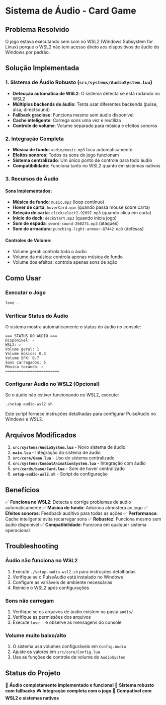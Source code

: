 # Sistema de Áudio - Card Game

## Problema Resolvido

O jogo estava executando sem som no WSL2 (Windows Subsystem for Linux) porque o WSL2 não tem acesso direto aos dispositivos de áudio do Windows por padrão.

## Solução Implementada

### 1. Sistema de Áudio Robusto (`src/systems/AudioSystem.lua`)

- **Detecção automática de WSL2**: O sistema detecta se está rodando no WSL2
- **Múltiplos backends de áudio**: Tenta usar diferentes backends (pulse, alsa, directsound)
- **Fallback gracioso**: Funciona mesmo sem áudio disponível
- **Cache inteligente**: Carrega sons uma vez e reutiliza
- **Controle de volume**: Volume separado para música e efeitos sonoros

### 2. Integração Completa

- **Música de fundo**: `audio/music.mp3` toca automaticamente
- **Efeitos sonoros**: Todos os sons do jogo funcionam
- **Sistema centralizado**: Um único ponto de controle para todo áudio
- **Compatibilidade**: Funciona tanto no WSL2 quanto em sistemas nativos

### 3. Recursos de Áudio

#### Sons Implementados:
- **Música de fundo**: `music.mp3` (loop contínuo)
- **Hover de carta**: `hoverCard.wav` (quando passa mouse sobre carta)
- **Seleção de carta**: `clickselect2-92097.mp3` (quando clica em carta)
- **Início do deck**: `deckStart.mp3` (quando inicia jogo)
- **Som de espada**: `sword-sound-260274.mp3` (ataques)
- **Som de armadura**: `punching-light-armour-87442.mp3` (defesas)

#### Controles de Volume:
- Volume geral: controla todo o áudio
- Volume da música: controla apenas música de fundo
- Volume dos efeitos: controla apenas sons de ação

## Como Usar

### Executar o Jogo
```bash
love .
```

### Verificar Status do Áudio
O sistema mostra automaticamente o status do áudio no console:
```
=== STATUS DO ÁUDIO ===
Disponível: ✓
WSL2: ✓
Volume geral: 1
Volume música: 0.3
Volume SFX: 0.7
Sons carregados: 5
Música tocando: ✓
========================
```

### Configurar Áudio no WSL2 (Opcional)

Se o áudio não estiver funcionando no WSL2, execute:
```bash
./setup-audio-wsl2.sh
```

Este script fornece instruções detalhadas para configurar PulseAudio no Windows e WSL2.

## Arquivos Modificados

1. **`src/systems/AudioSystem.lua`** - Novo sistema de áudio
2. **`main.lua`** - Integração do sistema de áudio
3. **`src/core/Game.lua`** - Uso do sistema centralizado
4. **`src/systems/CombatAnimationSystem.lua`** - Integração com áudio
5. **`src/cards/base/Card.lua`** - Som de hover centralizado
6. **`setup-audio-wsl2.sh`** - Script de configuração

## Benefícios

✅ **Funciona no WSL2**: Detecta e corrige problemas de áudio automaticamente
✅ **Música de fundo**: Adiciona atmosfera ao jogo
✅ **Efeitos sonoros**: Feedback auditivo para todas as ações
✅ **Performance**: Cache inteligente evita recarregar sons
✅ **Robustez**: Funciona mesmo sem áudio disponível
✅ **Compatibilidade**: Funciona em qualquer sistema operacional

## Troubleshooting

### Áudio não funciona no WSL2
1. Execute `./setup-audio-wsl2.sh` para instruções detalhadas
2. Verifique se o PulseAudio está instalado no Windows
3. Configure as variáveis de ambiente necessárias
4. Reinicie o WSL2 após configurações

### Sons não carregam
1. Verifique se os arquivos de áudio existem na pasta `audio/`
2. Verifique as permissões dos arquivos
3. Execute `love .` e observe as mensagens do console

### Volume muito baixo/alto
1. O sistema usa volumes configuráveis em `Config.Audio`
2. Ajuste os valores em `src/core/Config.lua`
3. Use as funções de controle de volume do `AudioSystem`

## Status do Projeto

🎵 **Áudio completamente implementado e funcional**
🔧 **Sistema robusto com fallbacks**
🎮 **Integração completa com o jogo**
📱 **Compatível com WSL2 e sistemas nativos**
